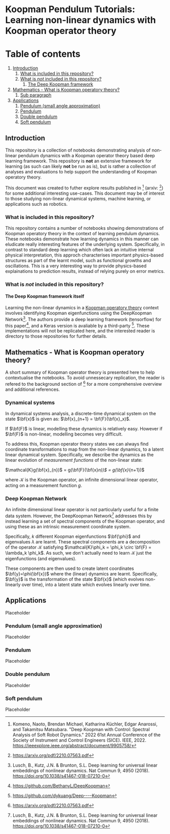 # Koopman Pendulum Tutorials: Learning non-linear dynamics with Koopman operator theory

# Table of contents
1. [Introduction](#introduction)
    1. [What is included in this repository?](#subparagraph11)
    2. [What is *not* included in this repository?](#subparagraph12)
       1. [The Deep Koopman framework](#subparagraph121)   
2. [Mathematics - What is Koopman operatory theory?](#paragraph1)
    1. [Sub paragraph](#subparagraph21)
3. [Applications](#paragraph2)
    1. [Pendulum (small angle approximation)](#subparagraph31)
    2. [Pendulum](#subparagraph32)
    3. [Double pendulum](#subparagraph33)
    4. [Soft pendulum](#subparagraph34)

## Introduction <a name="introduction"></a>
This repository is a collection of notebooks demonstrating analysis of non-linear pendulum dynamics with a Koopman operator theory based deep learning framework. This repository is **not** an extensive framework for learning (as such can likely **not** be run as is), but is rather a collection of analyses and evaluations to help support the understanding of Koopman operatory theory. 

This document was created to futher explore results published in [^fn0] (arxiv: [^fn00]) for some additional interesting use-cases. This document may be of interest to those studying non-linear dynamical systems, machine learning, or applications such as robotics.

### What is included in this repository?  <a name="subparagraph11"></a>

This repository contains a number of notebooks showing demonstrations of Koopman operatory theory in the context of learning pendulum dynamics. These notebooks demonstrate how learning dynamics in this manner can eludicate really interesting features of the underlying system. Specifically, in contrast to standard deep learning which often lack an intuitive internal physical interpretation, this approch characterises important physics-based structures as part of the learnt model, such as functional growths and oscillations. This is a very interesting way to provide physics-based explainations to prediction results, instead of relying purely on error metrics. 

### What is *not* included in this repository?  <a name="subparagraph12"></a>

#### The Deep Koopman framework itself<a name="subparagraph121"></a>

Learning the non-linear dynamics in a [Koopman operatory theory](#paragraph1) context involves identifying Koopman eigenfunctions using the DeepKoopman Network[^fn1]. The authors provide a deep learning framework (tensorflow) for this paper[^fn2], and a Keras version is avaliable by a third-party [^fn3]. These implementations will not be replicated here, and the interested reader is directory to those repositories for further details.


## Mathematics - What is Koopman operatory theory? <a name="paragraph1"></a>

A short summary of Koopman operator theory is presented here to help contextualise the notebooks. To avoid unnessecary replication, the reader is refered to the background section of [^fn00] for a more comprehensive overview and additional references. 


### Dynamical systems <a name="subparagraph21"></a>
In dynamical systems analysis, a discrete-time dynamical system on the state $\bf{x}$ is given as: $\bf{x}_{n+1} = \bf{F}(\bf{x}_x)$.
 
If $\bf{F}$ is linear, modelling these dynamics is relatively easy. However if $\bf{F}$ is non-linear, modelling becomes very difficult.

To address this, Koopman operator theory states we can always find coordinate transformations to map from the non-linear dynamics, to a latent linear dynamical system. Specifically, we describe the dynamics as the linear evolution of *measurement functions* of the non-linear state:

$\mathcal{K}g(\bf{x}_{n})$ = g(\bf{F}(\bf{x}_n))$ = g(\bf{x}_{n+1})$

where $\mathcal{K}$ is the Koopman operator, an infinite dimensional linear operator, acting on a measurement function $g$.

### Deep Koopman Network <a name="subparagraph22"></a>

An infinite dimensional linear operator is not particularly useful for a finite data system. However, the DeepKoopman Network[^fn1] addresses this by instead learning a set of spectral components of the Koopman operator, and using these as an intrinsic measurement coordinate system.

Specifically, $k$ different Koopman eigenfunctions $\bf{\phi}$ and eigenvalues $\lambda$ are learnt. These spectral components are a decomposition of the operator $\mathcal{K}$ satisfying $\mathcal{K}\phi_k = \phi_k \circ \bf{F} = \lambda_k \phi_k$. As such, we don't actually need to learn $\mathcal{K}$ just the eigenfunctions (and eigenvalues). 

These components are then used to create latent coordinates $\bf{y}=\phi(\bf{x})$ where the (linear) dynamics are learnt. Specifically, $\bf{y}$ is the transformation of the state $\bf{x}$ (which evolves non-linearly over time), into a latent state which evolves linearly over time.




## Applications <a name="paragraph2"></a>
Placeholder

### Pendulum (small angle approximation) <a name="subparagraph31"></a>
Placeholder

### Pendulum <a name="subparagraph32"></a>
Placeholder

### Double pendulum <a name="subparagraph33"></a>
Placeholder

### Soft pendulum <a name="subparagraph34"></a>
Placeholder

[^fn0]: Komeno, Naoto, Brendan Michael, Katharina Küchler, Edgar Anarossi, and Takamitsu Matsubara. "Deep Koopman with Control: Spectral Analysis of Soft Robot Dynamics." 2022 61st Annual Conference of the Society of Instrument and Control Engineers (SICE). IEEE, 2022. https://ieeexplore.ieee.org/abstract/document/9905758/
[^fn00]: https://arxiv.org/pdf/2210.07563.pdf
[^fn1]: Lusch, B., Kutz, J.N. & Brunton, S.L. Deep learning for universal linear embeddings of nonlinear dynamics. Nat Commun 9, 4950 (2018). https://doi.org/10.1038/s41467-018-07210-0
[^fn2]: https://github.com/BethanyL/DeepKoopman
[^fn3]: https://github.com/dykuang/Deep----Koopman
